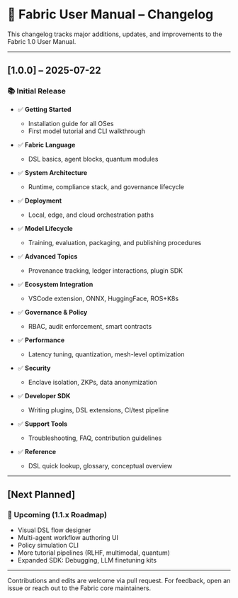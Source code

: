 # 🧾 Fabric User Manual – Changelog

This changelog tracks major additions, updates, and improvements to the Fabric 1.0 User Manual.

---

## [1.0.0] – 2025-07-22

### 📚 Initial Release

- ✅ **Getting Started**
  - Installation guide for all OSes
  - First model tutorial and CLI walkthrough

- ✅ **Fabric Language**
  - DSL basics, agent blocks, quantum modules

- ✅ **System Architecture**
  - Runtime, compliance stack, and governance lifecycle

- ✅ **Deployment**
  - Local, edge, and cloud orchestration paths

- ✅ **Model Lifecycle**
  - Training, evaluation, packaging, and publishing procedures

- ✅ **Advanced Topics**
  - Provenance tracking, ledger interactions, plugin SDK

- ✅ **Ecosystem Integration**
  - VSCode extension, ONNX, HuggingFace, ROS+K8s

- ✅ **Governance & Policy**
  - RBAC, audit enforcement, smart contracts

- ✅ **Performance**
  - Latency tuning, quantization, mesh-level optimization

- ✅ **Security**
  - Enclave isolation, ZKPs, data anonymization

- ✅ **Developer SDK**
  - Writing plugins, DSL extensions, CI/test pipeline

- ✅ **Support Tools**
  - Troubleshooting, FAQ, contribution guidelines

- ✅ **Reference**
  - DSL quick lookup, glossary, conceptual overview

---

## [Next Planned]

### 🧭 Upcoming (1.1.x Roadmap)

- Visual DSL flow designer
- Multi-agent workflow authoring UI
- Policy simulation CLI
- More tutorial pipelines (RLHF, multimodal, quantum)
- Expanded SDK: Debugging, LLM finetuning kits

---

Contributions and edits are welcome via pull request. For feedback, open an issue or reach out to the Fabric core maintainers.
